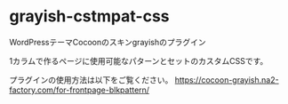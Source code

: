 # grayish-cstmpat-css
WordPressテーマCocoonのスキンgrayishのプラグイン

1カラムで作るページに使用可能なパターンとセットのカスタムCSSです。

プラグインの使用方法は以下をご覧ください。
https://cocoon-grayish.na2-factory.com/for-frontpage-blkpattern/
